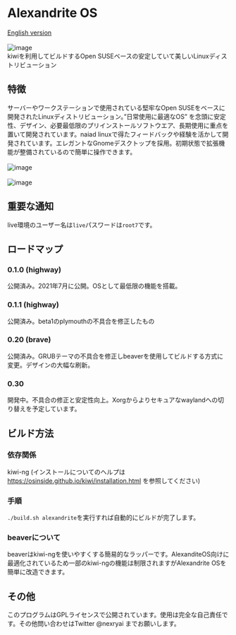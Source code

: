 # Alexandrite OS
[English version](https://github.com/nexryai/project-alexandrite/blob/main/docs/README_en.md) <br> <br>
![image](https://raw.githubusercontent.com/nexryai/project-alexandrite/main/img/Alexandrite.png) <br>
kiwiを利用してビルドするOpen SUSEベースの安定していて美しいLinuxディストリビューション<br>


## 特徴
サーバーやワークステーションで使用されている堅牢なOpen SUSEをベースに開発されたLinuxディストリビューション。”日常使用に最適なOS” を念頭に安定性、デザイン、必要最低限のプリインストールソフトウエア、長期使用に重点を置いて開発されています。naiad linuxで得たフィードバックや経験を活かして開発されています。エレガントなGnomeデスクトップを採用。初期状態で拡張機能が整備されているので簡単に操作できます。<br>
<br>
![image](https://raw.githubusercontent.com/nexryai/project-alexandrite/main/img/desktop1.png) <br> <br>
![image](https://raw.githubusercontent.com/nexryai/project-alexandrite/main/img/desktop2.png)

## 重要な通知
live環境のユーザー名は`live`パスワードは`root7`です。

## ロードマップ

### 0.1.0 (highway)
公開済み。2021年7月に公開。OSとして最低限の機能を搭載。

### 0.1.1 (highway)
公開済み。beta1のplymouthの不具合を修正したもの

### 0.20 (brave)
公開済み。GRUBテーマの不具合を修正しbeaverを使用してビルドする方式に変更。デザインの大幅な刷新。

### 0.30 
開発中。不具合の修正と安定性向上。Xorgからよりセキュアなwaylandへの切り替えを予定しています。

## ビルド方法
### 依存関係
kiwi-ng (インストールについてのヘルプは https://osinside.github.io/kiwi/installation.html を参照してください)

### 手順
`./build.sh alexandrite`を実行すれば自動的にビルドが完了します。

### beaverについて
beaverはkiwi-ngを使いやすくする簡易的なラッパーです。AlexanditeOS向けに最適化されているため一部のkiwi-ngの機能は制限されますがAlexandrite OSを簡単に改造できます。

## その他
このプログラムはGPLライセンスで公開されています。使用は完全な自己責任です。その他問い合わせはTwitter @nexryai までお願いします。
